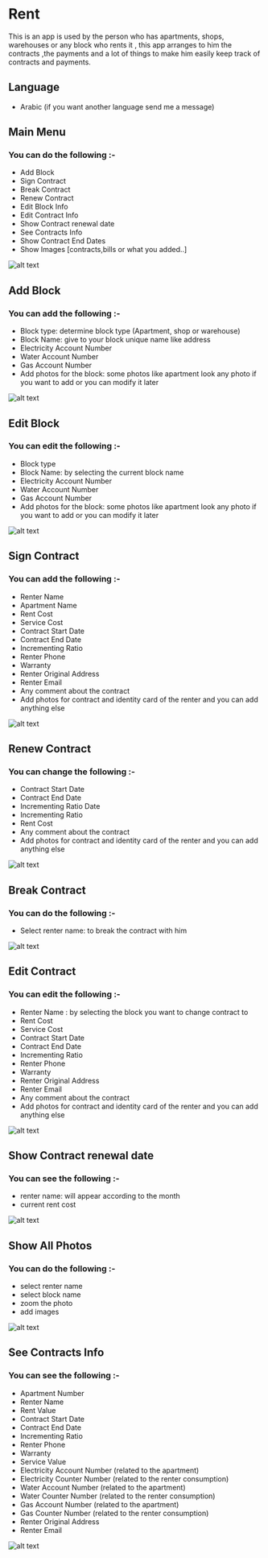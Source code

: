 # Rent
This is an app is used by the person who has apartments, shops, warehouses or any block who rents it , this app arranges to him the contracts ,the payments and a lot of things to make him easily keep track of contracts and payments.
## Language 
- Arabic (if you want another language send me a message)

## Main Menu
### You can do the following :-
- Add Block
- Sign Contract
- Break Contract
- Renew Contract
- Edit Block Info
- Edit Contract Info
- Show Contract renewal date
- See Contracts Info
- Show Contract End Dates
- Show Images [contracts,bills or what you added..]

![alt text](https://github.com/khaledsabry97/Rent/blob/master/Pictures/main%20menu.JPG)

## Add Block
### You can add the following :-
- Block type: determine block type (Apartment, shop or warehouse)
- Block Name: give to your block unique name like address
- Electricity Account Number
- Water Account Number
- Gas Account Number
- Add photos for the block: some photos like apartment look any photo if you want to add or you can modify it later

![alt text](https://github.com/khaledsabry97/Rent/blob/master/Pictures/add%20block.jpg)

## Edit Block
### You can edit the following :-
- Block type
- Block Name: by selecting the current block name
- Electricity Account Number
- Water Account Number
- Gas Account Number
- Add photos for the block: some photos like apartment look any photo if you want to add or you can modify it later

![alt text](https://github.com/khaledsabry97/Rent/blob/master/Pictures/edit%20block%20data.jpg)

## Sign Contract
### You can add the following :-
- Renter Name
- Apartment Name
- Rent Cost
- Service Cost
- Contract Start Date
- Contract End Date
- Incrementing Ratio
- Renter Phone
- Warranty
- Renter Original Address
- Renter Email
- Any comment about the contract
- Add photos for contract and identity card of the renter and you can add anything else

![alt text](https://github.com/khaledsabry97/Rent/blob/master/Pictures/add%20photos.jpg)

## Renew Contract
### You can change the following :-
- Contract Start Date
- Contract End Date
- Incrementing Ratio Date
- Incrementing Ratio
- Rent Cost
- Any comment about the contract
- Add photos for contract and identity card of the renter and you can add anything else

![alt text](https://github.com/khaledsabry97/Rent/blob/master/Pictures/renew%20contract.jpg)

## Break Contract
### You can do the following :-
- Select renter name: to break the contract with him

![alt text](https://github.com/khaledsabry97/Rent/blob/master/Pictures/break%20contract.jpg)

## Edit Contract
### You can edit the following :-
- Renter Name : by selecting the block you want to change contract to
- Rent Cost
- Service Cost
- Contract Start Date
- Contract End Date
- Incrementing Ratio
- Renter Phone
- Warranty
- Renter Original Address
- Renter Email
- Any comment about the contract
- Add photos for contract and identity card of the renter and you can add anything else

![alt text](https://github.com/khaledsabry97/Rent/blob/master/Pictures/edit%20contract.jpg)

## Show Contract renewal date
### You can see the following :-
- renter name: will appear according to the month
- current rent cost

![alt text](https://github.com/khaledsabry97/Rent/blob/master/Pictures/show%20contract%20renewal%20date.jpg)

## Show All Photos
### You can do the following :-
- select renter name
- select block name
- zoom the photo
- add images

![alt text](https://github.com/khaledsabry97/Rent/blob/master/Pictures/photo%20big%20view.jpg)

## See Contracts Info
### You can see the following :-
- Apartment Number
- Renter Name
- Rent Value
- Contract Start Date
- Contract End Date
- Incrementing Ratio
- Renter Phone
- Warranty
- Service Value
- Electricity Account Number (related to the apartment)
- Electricity Counter Number (related to the renter consumption)
- Water Account Number (related to the apartment)
- Water Counter Number (related to the renter consumption)
- Gas Account Number (related to the apartment)
- Gas Counter Number (related to the renter consumption)
- Renter Original Address
- Renter Email

![alt text](https://github.com/khaledsabry97/Rent/blob/master/Pictures/1.JPG)




